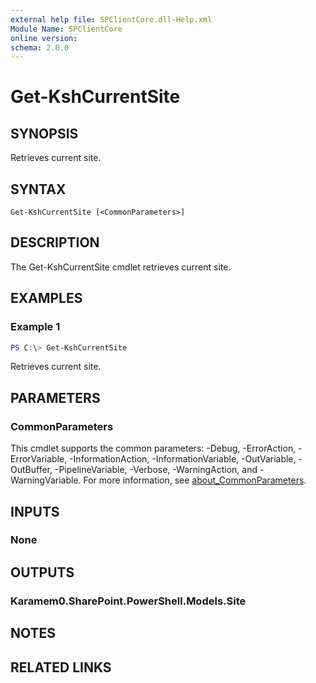 ```yaml
---
external help file: SPClientCore.dll-Help.xml
Module Name: SPClientCore
online version:
schema: 2.0.0
---
```


# Get-KshCurrentSite

## SYNOPSIS
Retrieves current site.

## SYNTAX

```
Get-KshCurrentSite [<CommonParameters>]
```

## DESCRIPTION
The Get-KshCurrentSite cmdlet retrieves current site.

## EXAMPLES

### Example 1
```powershell
PS C:\> Get-KshCurrentSite
```

Retrieves current site.

## PARAMETERS

### CommonParameters
This cmdlet supports the common parameters: -Debug, -ErrorAction, -ErrorVariable, -InformationAction, -InformationVariable, -OutVariable, -OutBuffer, -PipelineVariable, -Verbose, -WarningAction, and -WarningVariable. For more information, see [about_CommonParameters](http://go.microsoft.com/fwlink/?LinkID=113216).

## INPUTS

### None

## OUTPUTS

### Karamem0.SharePoint.PowerShell.Models.Site

## NOTES

## RELATED LINKS
